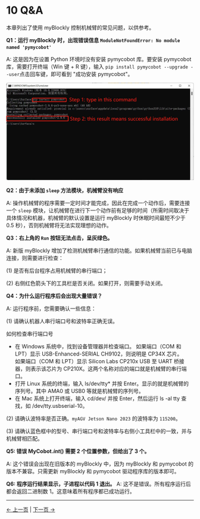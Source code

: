 # 10 Q&A

本章列出了使用 myBlockly 控制机械臂的常见问题，以供参考。

**Q1：运行 myBlockly 时，出现错误信息 `ModuleNotFoundError: No module named 'pymycobot'`**

A: 这是因为在设置 Python 环境时没有安装 pymycobot 库。要安装 pymycobot 库，需要打开终端（Win 键 + R 键），输入 `pip install pymycobot --upgrade --user`点击回车键，即可看到 "成功安装 pymycobot"。

<img src="../../../../resources/5-BasicApplication/5.2/5.2.1/img/Q&A/pymycobotinstallation.jpg" style="zoom: 50%;" />

**Q2：由于未添加 `sleep` 方法模块，机械臂没有响应**

A: 操作机械臂的程序需要一定时间才能完成，因此在完成一个动作后，需要连接一个 `sleep` 模块，让机械臂在进行下一个动作前有足够的时间（所需时间取决于具体情况和机器，机械臂的默认设置是运行 myBlockly 时休眠时间最短不少于 0.5 秒），否则机械臂将无法实现理想的动作。

**Q3：右上角的 `Run` 按钮无法点击，呈灰绿色。**

A: 新版 myBlockly 增加了检测机械臂串行通信的功能。如果机械臂当前已与电脑连接，则需要进行检查：

(1) 是否有后台程序占用机械臂的串行端口；

(2) 右侧红色箭头下的工具栏是否关闭。如果打开，则需要手动关闭。

**Q4：为什么运行程序后会出现大量错误？**

A: 运行程序前，您需要确认一些信息：

(1) 请确认机器人串行端口号和波特率正确无误。

如何检查串行端口号

- 在 Windows 系统中，找到设备管理器并检查端口。 如果端口（COM 和 LPT）显示 USB-Enhanced-SERIAL CH9102，则说明是 CP34X 芯片。  
  如果端口（COM 和 LPT）显示 Silicon Labs CP210x USB 至 UART 桥接器，则表示该芯片为 CP210X。这两个名称对应的端口就是机械臂的串行端口。
- 打开 Linux 系统的终端，输入 ls/dev/tty\* 并按 Enter。显示的就是机械臂的序列号。其中 AMA0 或 USB0 等就是机械臂的序列号。
- 在 Mac 系统上打开终端，输入 cd/dev/ 并按 Enter，然后运行 ls -al tty 查找，如 /dev/tty.usbserial-10。

(2) 请确认波特率是否正确。`myAGV Jetson Nano 2023` 的波特率为 `115200`。

(3) 请确认蓝色框中的型号、串行端口号和波特率与右侧小工具栏中的一致，并与机械臂相匹配。

**Q5: 错误 MyCobot._int_() 需要 2 个位置参数，但给出了 3 个。**

A: 这个错误会出现在旧版本的 myBlockly 中，因为 myBlockly 和 pymycobot 的版本不兼容。只需更新 myBlockly 和 pymycobot 驱动程序库的版本即可。

**Q6: 程序运行结果显示，子进程以代码 1 退出。**
A: 这不是错误。所有程序运行后都会返回二进制数 1。这意味着所有程序都已成功运行。

---

[← 上一页](./3-interface_description.md) | [下一页 →](./5-api.md)
